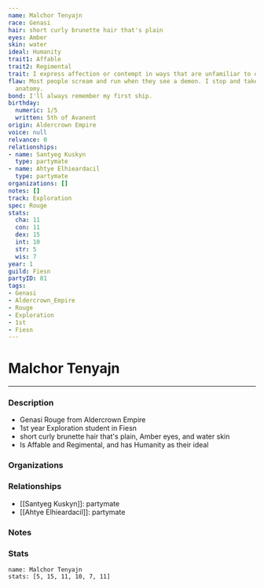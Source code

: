 ```yaml
---
name: Malchor Tenyajn
race: Genasi
hair: short curly brunette hair that's plain
eyes: Amber
skin: water
ideal: Humanity
trait1: Affable
trait2: Regimental
trait: I express affection or contempt in ways that are unfamiliar to others.
flaw: Most people scream and run when they see a demon. I stop and take notes on its
  anatomy.
bond: I'll always remember my first ship.
birthday:
  numeric: 1/5
  written: 5th of Avanent
origin: Aldercrown Empire
voice: null
relvance: 0
relationships:
- name: Santyeg Kuskyn
  type: partymate
- name: Ahtye Elhieardacil
  type: partymate
organizations: []
notes: []
track: Exploration
spec: Rouge
stats:
  cha: 11
  con: 11
  dex: 15
  int: 10
  str: 5
  wis: 7
year: 1
guild: Fiesn
partyID: 81
tags:
- Genasi
- Aldercrown_Empire
- Rouge
- Exploration
- 1st
- Fiesn
---
```

# Malchor Tenyajn
---
### Description
- Genasi Rouge from Aldercrown Empire
- 1st year Exploration student in Fiesn
- short curly brunette hair that's plain, Amber eyes, and water skin
- Is Affable and Regimental, and has Humanity as their ideal

### Organizations

### Relationships
- [[Santyeg Kuskyn]]: partymate
- [[Ahtye Elhieardacil]]: partymate

### Notes

### Stats
```statblock
name: Malchor Tenyajn
stats: [5, 15, 11, 10, 7, 11]
```
